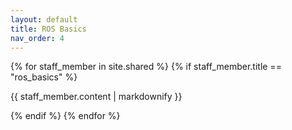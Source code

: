 ```yaml
---
layout: default
title: ROS Basics
nav_order: 4
---
```


{% for staff_member in site.shared %}
  {% if staff_member.title == "ros_basics" %}
  <p>{{ staff_member.content | markdownify }}</p>
  {% endif %}
{% endfor %}